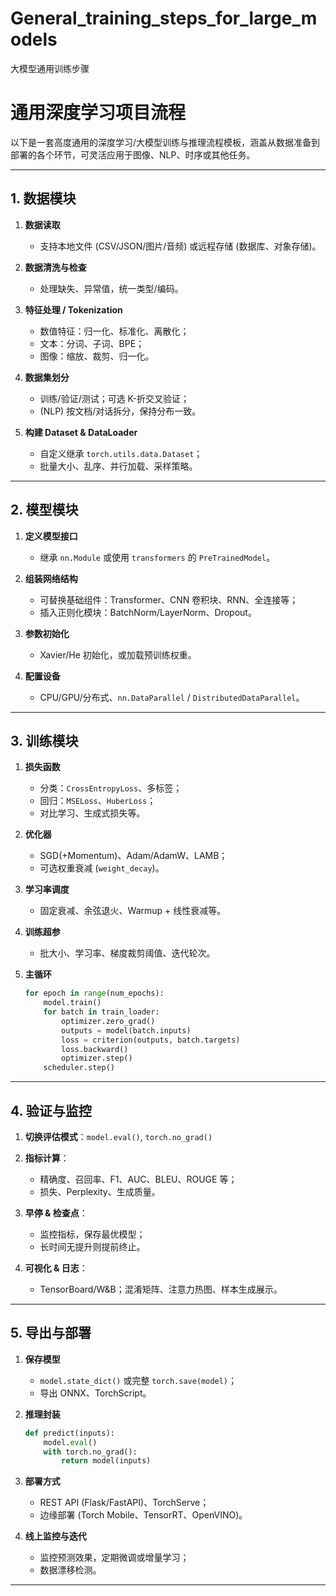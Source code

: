 # General_training_steps_for_large_models
大模型通用训练步骤

# 通用深度学习项目流程

以下是一套高度通用的深度学习/大模型训练与推理流程模板，涵盖从数据准备到部署的各个环节，可灵活应用于图像、NLP、时序或其他任务。

---

## 1. 数据模块

1. **数据读取**

   * 支持本地文件 (CSV/JSON/图片/音频) 或远程存储 (数据库、对象存储)。
2. **数据清洗与检查**

   * 处理缺失、异常值，统一类型/编码。
3. **特征处理 / Tokenization**

   * 数值特征：归一化、标准化、离散化；
   * 文本：分词、子词、BPE；
   * 图像：缩放、裁剪、归一化。
4. **数据集划分**

   * 训练/验证/测试；可选 K-折交叉验证；
   * (NLP) 按文档/对话拆分，保持分布一致。
5. **构建 Dataset & DataLoader**

   * 自定义继承 `torch.utils.data.Dataset`；
   * 批量大小、乱序、并行加载、采样策略。

---

## 2. 模型模块

1. **定义模型接口**

   * 继承 `nn.Module` 或使用 `transformers` 的 `PreTrainedModel`。
2. **组装网络结构**

   * 可替换基础组件：Transformer、CNN 卷积块、RNN、全连接等；
   * 插入正则化模块：BatchNorm/LayerNorm、Dropout。
3. **参数初始化**

   * Xavier/He 初始化，或加载预训练权重。
4. **配置设备**

   * CPU/GPU/分布式、`nn.DataParallel` / `DistributedDataParallel`。

---

## 3. 训练模块

1. **损失函数**

   * 分类：`CrossEntropyLoss`、多标签；
   * 回归：`MSELoss`、`HuberLoss`；
   * 对比学习、生成式损失等。
2. **优化器**

   * SGD(+Momentum)、Adam/AdamW、LAMB；
   * 可选权重衰减 (`weight_decay`)。
3. **学习率调度**

   * 固定衰减、余弦退火、Warmup + 线性衰减等。
4. **训练超参**

   * 批大小、学习率、梯度裁剪阈值、迭代轮次。
5. **主循环**

   ```python
   for epoch in range(num_epochs):
       model.train()
       for batch in train_loader:
           optimizer.zero_grad()
           outputs = model(batch.inputs)
           loss = criterion(outputs, batch.targets)
           loss.backward()
           optimizer.step()
       scheduler.step()
   ```

---

## 4. 验证与监控

1. **切换评估模式**：`model.eval()`, `torch.no_grad()`
2. **指标计算**：

   * 精确度、召回率、F1、AUC、BLEU、ROUGE 等；
   * 损失、Perplexity、生成质量。
3. **早停 & 检查点**：

   * 监控指标，保存最优模型；
   * 长时间无提升则提前终止。
4. **可视化 & 日志**：

   * TensorBoard/W\&B；混淆矩阵、注意力热图、样本生成展示。

---

## 5. 导出与部署

1. **保存模型**

   * `model.state_dict()` 或完整 `torch.save(model)`；
   * 导出 ONNX、TorchScript。
2. **推理封装**

   ```python
   def predict(inputs):
       model.eval()
       with torch.no_grad():
           return model(inputs)
   ```
3. **部署方式**

   * REST API (Flask/FastAPI)、TorchServe；
   * 边缘部署 (Torch Mobile、TensorRT、OpenVINO)。
4. **线上监控与迭代**

   * 监控预测效果，定期微调或增量学习；
   * 数据漂移检测。

---


